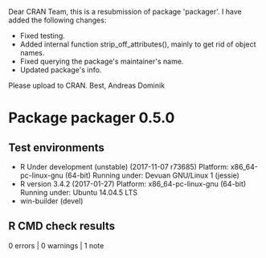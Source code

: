 Dear CRAN Team,
this is a resubmission of package 'packager'. I have added the following changes:

- Fixed testing.
- Added internal function strip\_off\_attributes(), mainly to get rid of object 
names.
- Fixed querying the package's maintainer's name.
- Updated package's info.


Please upload to CRAN.
Best, Andreas Dominik

# Package packager 0.5.0
## Test  environments 
- R Under development (unstable) (2017-11-07 r73685)
  Platform: x86_64-pc-linux-gnu (64-bit)
  Running under: Devuan GNU/Linux 1 (jessie)
- R version 3.4.2 (2017-01-27)
  Platform: x86_64-pc-linux-gnu (64-bit)
  Running under: Ubuntu 14.04.5 LTS
- win-builder (devel)

## R CMD check results
0 errors | 0 warnings | 1 note 
